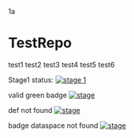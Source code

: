 1a

# TestRepo
test1
test2
test3
test4
test5
test6

Stage1 status: [![stage 1](https://vsrm.dev.azure.com/skalyanasundaram0144/_apis/public/Release/badge/ecc0f41f-8c3a-464f-b034-a3fd1709b44c/1/1)](https://vsrm.dev.azure.com/skalyanasundaram0144)

valid green badge [![stage](https://vsrm.dev.azure.com/kasubram1/_apis/public/Release/badge/44f92907-ec28-4105-8bca-b1d4acc9541b/1/1)](https://vsrm.dev.azure.com/kasubram1/_apis/public/Release/badge/44f92907-ec28-4105-8bca-b1d4acc9541b/1/1)

def not found [![stage](https://vsrm.dev.azure.com/kasubram1/_apis/public/Release/badge/44f92907-ec28-4105-8bca-b1d4acc9541b/1/1)](https://vsrm.dev.azure.com/kasubram1/_apis/public/Release/badge/44f92907-ec28-4105-8bca-b1d4acc9541b/1000/1)

badge dataspace not found [![stage](https://vsrm.dev.azure.com/kasubram1/_apis/public/Release/badge/22ca24ba-b5a6-41c0-8633-eedce9a359c2/1/1)](https://vsrm.dev.azure.com/kasubram1/_apis/public/Release/badge/22ca24ba-b5a6-41c0-8633-eedce9a359c2/1/1)

